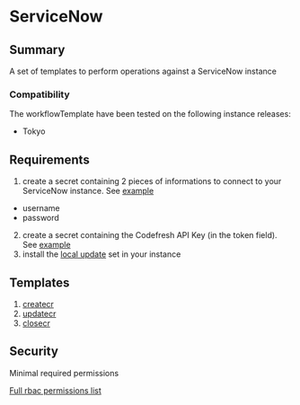 # ServiceNow

## Summary

A set of templates to perform operations against a ServiceNow instance

### Compatibility

The workflowTemplate have been tested on the following instance releases:

* Tokyo

## Requirements
1. create a secret containing 2 pieces of informations to connect to your
ServiceNow instance. See [example](../../assets/sn_auth.yml)
  - username
  - password
2. create a secret containing the Codefresh API Key (in the token field). See [example](../../assets/cf_token.yaml)
3. install the [local update](../../assets/xml/ServiceNow-Codefresh_Integration_1.3.0.xml) set in your instance

## Templates
1. [createcr](https://github.com/codefresh-io/argo-hub/blob/main/workflows/servicenow/versions/1.3.1/docs/createcr.md)
1. [updatecr](https://github.com/codefresh-io/argo-hub/blob/main/workflows/servicenow/versions/1.3.1/docs/updatecr.md)
1. [closecr](https://github.com/codefresh-io/argo-hub/blob/main/workflows/servicenow/versions/1.3.1/docs/closecr.md)


## Security

Minimal required permissions

[Full rbac permissions list](https://github.com/codefresh-io/argo-hub/blob/main/workflows/servicenow/versions/1.3.1/rbac.yaml)

